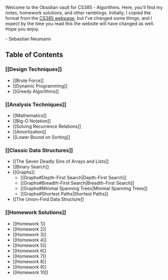Welcome to the Obsidian vault for CS385 - Algorithms. Here, you'll find my notes, homework solutions, and other ramblings. Initially, I copied the format from the [CS385 webpage](https://eecscourses.westpoint.edu/courses/cs385/), but I've changed some things, and I expect by the time you read this the website will have changed as well. Hope you enjoy.

\- Sebastian Neumann

## Table of Contents

### [[Design Techniques]]
* [[Brute Force]]
* [[Dynamic Programming]]
* [[Greedy Algorithms]]
### [[Analysis Techniques]]
* [[Mathematics]]
* [[Big-O Notation]]
* [[Solving Recurrence Relations]]
* [[Amortization]]
* [[Lower Bound on Sorting]]
### [[Classic Data Structures]]
* [[The Seven Deadly Sins of Arrays and Lists]]
* [[Binary Search]]
* [[Graphs]]
	* [[Graphs#Depth-First Search|Depth-First Search]]
	* [[Graphs#Breadth-First Search|Breadth-First Search]]
	* [[Graphs#Minimal Spanning Trees|Minimal Spanning Trees]]
	* [[Graphs#Shortest Paths|Shortest Paths]]
* [[The Union-Find Data Structure]]
### [[Homework Solutions]]
* [[Homework 1]]
* [[Homework 2]]
* [[Homework 3]]
* [[Homework 4]]
* [[Homework 5]]
* [[Homework 6]]
* [[Homework 7]]
* [[Homework 8]]
* [[Homework 9]]
* [[Homework 10]]